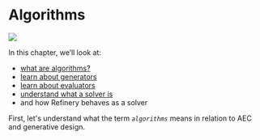 # Algorithms

![](../../.gitbook/assets/algorithm.png)

In this chapter, we’ll look at:

* [what are algorithms?](02-01-01_what-are-algorithms.md)
* [learn about generators](02-01-02_generators.md)
* [learn about evaluators](02-01-03_evaluators.md)
* [understand what a solver is](02-01-04_solvers.md)
* and how Refinery behaves as a solver

First, let's understand what the term _`algorithms`_ means in relation to AEC and generative design.

